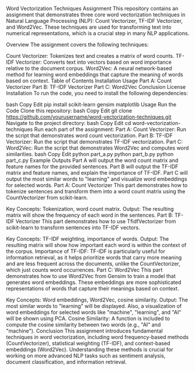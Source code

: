 Word Vectorization Techniques Assignment
This repository contains an assignment that demonstrates three core word vectorization techniques in Natural Language Processing (NLP): Count Vectorizer, TF-IDF Vectorizer, and Word2Vec. These techniques are used for transforming text into numerical representations, which is a crucial step in many NLP applications.

Overview
The assignment covers the following techniques:

Count Vectorizer: Tokenizes text and creates a matrix of word counts.
TF-IDF Vectorizer: Converts text into vectors based on word importance relative to the document corpus.
Word2Vec: A neural network-based method for learning word embeddings that capture the meaning of words based on context.
Table of Contents
Installation
Usage
Part A: Count Vectorizer
Part B: TF-IDF Vectorizer
Part C: Word2Vec
Conclusion
License
Installation
To run the code, you need to install the following dependencies:

bash
Copy
Edit
pip install scikit-learn gensim matplotlib
Usage
Run the Code
Clone this repository:
bash
Copy
Edit
git clone https://github.com/yourusername/word-vectorization-techniques.git
Navigate to the project directory:
bash
Copy
Edit
cd word-vectorization-techniques
Run each part of the assignment:
Part A: Count Vectorizer: Run the script that demonstrates word count vectorization.
Part B: TF-IDF Vectorizer: Run the script that demonstrates TF-IDF vectorization.
Part C: Word2Vec: Run the script that demonstrates Word2Vec and computes word similarities.
bash
Copy
Edit
python part_a.py
python part_b.py
python part_c.py
Example Outputs
Part A will output the word count matrix and feature names for the provided sentences.
Part B will output the TF-IDF matrix and feature names, and explain the importance of TF-IDF.
Part C will output the most similar words to "learning" and visualize word embeddings for selected words.
Part A: Count Vectorizer
This part demonstrates how to tokenize sentences and transform them into a word count matrix using the CountVectorizer from scikit-learn.

Key Concepts: Tokenization, word count matrix.
Output: The resulting matrix will show the frequency of each word in the sentences.
Part B: TF-IDF Vectorizer
This part demonstrates how to use TfidfVectorizer from scikit-learn to transform sentences into TF-IDF vectors.

Key Concepts: TF-IDF weighting, importance of words.
Output: The resulting matrix will show how important each word is within the context of the corpus.
Importance of TF-IDF:
TF-IDF is particularly useful for information retrieval, as it helps prioritize words that carry more meaning and are less frequent across the documents, unlike the CountVectorizer, which just counts word occurrences.
Part C: Word2Vec
This part demonstrates how to use Word2Vec from Gensim to train a model that generates word embeddings. These embeddings are more sophisticated representations of words that capture their meanings based on context.

Key Concepts: Word embeddings, Word2Vec, cosine similarity.
Output: The most similar words to "learning" will be displayed. Also, a visualization of word embeddings for selected words like "machine", "learning", and "AI" will be shown using PCA.
Cosine Similarity:
A function is included to compute the cosine similarity between two words (e.g., "AI" and "machine").
Conclusion
This assignment introduces fundamental techniques in word vectorization, including word frequency-based methods (CountVectorizer), statistical weighting (TF-IDF), and context-based embeddings (Word2Vec). Understanding these methods is crucial for working on more advanced NLP tasks such as sentiment analysis, document classification, and information retrieval.
